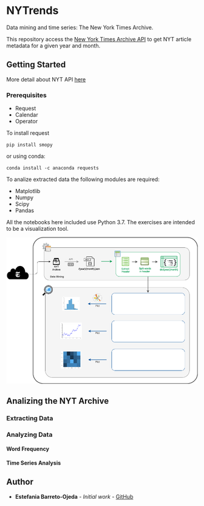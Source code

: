 # NYTrends
Data mining and time series: The New York Times Archive.

This repository access the [New York Times Archive API](https://developer.nytimes.com) to get NYT article metadata for a given year and month.

## Getting Started

More detail about NYT API [here](https://developer.nytimes.com/docs/archive-product/1/overview)

### Prerequisites

- Request
- Calendar
- Operator

To install request 

```
pip install smopy 
```

or using conda:

```
conda install -c anaconda requests
```


To analize extracted data the following modules are required:

- Matplotlib
- Numpy
- Scipy
- Pandas

All the notebooks here included use Python 3.7. The exercises are intended to be a visualization tool. 



<img src="https://github.com/ojeda-e/NYTrends/blob/master/NYTrends_Diagram.png"><br>


## Analizing the NYT Archive

### Extracting Data

### Analyzing Data

#### Word Frequency

#### Time Series Analysis

## Author

* **Estefania Barreto-Ojeda** - *Initial work* - [GitHub](https://github.com/ebojeda)
